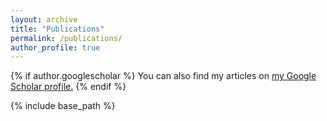 ```yaml
---
layout: archive
title: "Publications"
permalink: /publications/
author_profile: true
---
```


{% if author.googlescholar %}
  You can also find my articles on <u><a href="https://scholar.google.com/citations?user=4Z2Qu_YAAAAJ&hl=en">my Google Scholar profile</a>.</u>
{% endif %}

{% include base_path %}

